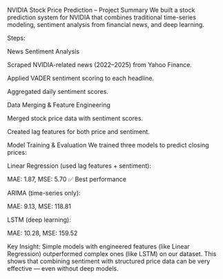  NVIDIA Stock Price Prediction – Project Summary
We built a stock prediction system for NVIDIA that combines traditional time-series modeling, sentiment analysis from financial news, and deep learning.

Steps:

News Sentiment Analysis

Scraped NVIDIA-related news (2022–2025) from Yahoo Finance.

Applied VADER sentiment scoring to each headline.

Aggregated daily sentiment scores.

Data Merging & Feature Engineering

Merged stock price data with sentiment scores.

Created lag features for both price and sentiment.

Model Training & Evaluation
We trained three models to predict closing prices:

Linear Regression (used lag features + sentiment):

MAE: 1.87, MSE: 5.70 ✅ Best performance

ARIMA (time-series only):

MAE: 9.13, MSE: 118.81

LSTM (deep learning):

MAE: 10.28, MSE: 159.52

Key Insight:
Simple models with engineered features (like Linear Regression) outperformed complex ones (like LSTM) on our dataset. This shows that combining sentiment with structured price data can be very effective — even without deep models.
